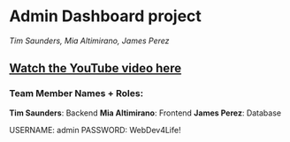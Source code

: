 # Admin Dashboard project

_Tim Saunders, Mia Altimirano, James Perez_

## [Watch the YouTube video here](https://www.example.com)

### Team Member Names + Roles:

**Tim Saunders**: Backend
**Mia Altimirano**: Frontend
**James Perez**: Database

USERNAME: admin
PASSWORD: WebDev4Life!

